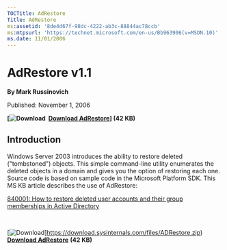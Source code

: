 ```yaml
--- 
TOCTitle: AdRestore
Title: AdRestore
ms:assetid: '8de4d67f-98dc-4222-ab3c-88844ac78ccb'
ms:mtpsurl: 'https://technet.microsoft.com/en-us/Bb963906(v=MSDN.10)'
ms.date: 11/01/2006
---
```


AdRestore v1.1
==============

**By Mark Russinovich**

Published: November 1, 2006

**[![Download](/media/landing/sysinternals/download_sm.png)  [Download AdRestore](https://download.sysinternals.com/files/ADRestore.zip)] (42 KB)**

## Introduction

Windows Server 2003 introduces the ability to restore deleted
("tombstoned") objects. This simple command-line utility enumerates the
deleted objects in a domain and gives you the option of restoring each
one. Source code is based on sample code in the Microsoft Platform SDK.
This MS KB article describes the use of AdRestore:

[840001: How to restore deleted user accounts and their group
memberships in Active
Directory](http://support.microsoft.com/?kbid=840001)

 

[![Download](/media/landing/sysinternals/download_sm.png)]https://download.sysinternals.com/files/ADRestore.zip) [**Download AdRestore**](https://download.sysinternals.com/files/ADRestore.zip) **(42 KB)**
